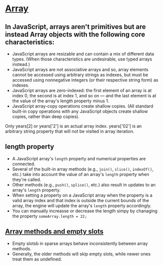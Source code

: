 # [Array](https://developer.mozilla.org/en-US/docs/Web/JavaScript/Reference/Global_Objects/Array)

## In JavaScript, arrays aren't primitives but are instead Array objects with the following core characteristics:
- JavaScript arrays are resizable and can contain a mix of different data types. (When those characteristics are undesirable, use typed arrays instead.)
- JavaScript arrays are not associative arrays and so, array elements cannot be accessed using arbitrary strings as indexes, but must be accessed using nonnegative integers (or their respective string form) as indexes.
- JavaScript arrays are zero-indexed: the first element of an array is at index 0, the second is at index 1, and so on — and the last element is at the value of the array's length property minus 1.
- JavaScript array-copy operations create shallow copies. (All standard built-in copy operations with any JavaScript objects create shallow copies, rather than deep copies).

Only years[2] or years['2'] is an actual array index. years['02'] is an arbitrary string property that will not be visited in array iteration.

## length property
- A JavaScript array's `length` property and numerical properties are connected.
- Several of the built-in array methods (e.g., `join()`, `slice()`, `indexOf()`, etc.) take into account the value of an array's `length` property when they're called.
- Other methods (e.g., `push()`, `splice()`, etc.) also result in updates to an array's `length` property.
- When setting a property on a JavaScript array when the property is a valid array index and that index is outside the current bounds of the array, the engine will update the array's `length` property accordingly.
- You can manually increasse or decrease the length simpy by chanaging the property `someArray.length = 22;`

## [Array methods and empty slots](https://developer.mozilla.org/en-US/docs/Web/JavaScript/Reference/Global_Objects/Array#array_methods_and_empty_slots)
- Empty slotsb in sparse arrays behave inconsistently between array methods.
- Generally, the older methods will skip empty slots, while newer ones treat them as undefined.
